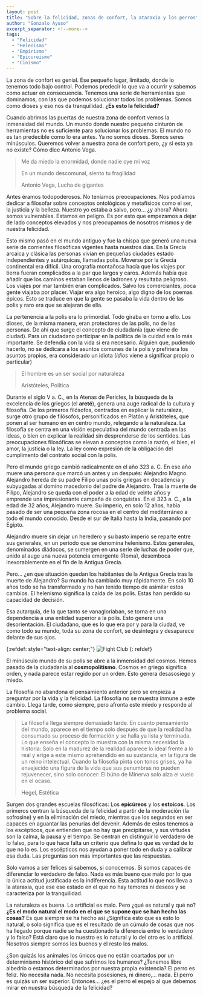 ```yaml
---
layout: post
title: "Sobre la felicidad, zonas de confort, la ataraxia y los perros"
author: "Gonzalo Ayuso"
excerpt_separator: <!--more-->
tags: 
  - "Felicidad"
  - "Helenismo"
  - "Empirismo"
  - "Epicureismo"
  - "Cinismo"
---
```

La zona de confort es genial. Ese pequeño lugar, limitado, donde lo tenemos todo bajo control. Podemos predecir lo que va a ocurrir y sabemos como actuar en consecuencia. Tenemos una serie de herramientas que dominamos, con las que podemos solucionar todos los problemas. Somos como dioses y eso nos da tranquilidad. **¿Es esto la felicidad?**
<!--more-->
Cuando abrimos las puertas de nuestra zona de confort vemos la inmensidad del mundo. Un mundo donde nuestro pequeño cinturón de herramientas no es suficiente para solucionar los problemas. El mundo no es tan predecible como lo era antes. Ya no somos dioses. Somos seres minúsculos. Queremos volver a nuestra zona de confort pero, ¿y si esta ya no existe? Cómo dice Antonio Vega.

> Me da miedo la enormidad, donde nadie oye mi voz 
> 
> En un mundo descomunal, siento tu fragilidad
> 
> Antonio Vega, Lucha de gigantes

Antes éramos todopoderosos. No teníamos preocupaciones. Nos podíamos dedicar a filosofar sobre conceptos ontológicos y metafísicos como el ser, la justicia y la belleza. Nuestro yo estaba a salvo, pero… ¿y ahora? Ahora somos vulnerables. Estamos en peligro. Es por esto que empezamos a dejar de lado conceptos elevados y nos preocupamos de nosotros mismos y de nuestra felicidad.

Esto mismo pasó en el mundo antiguo y fue la chispa que generó una nueva serie de corrientes filosóficas vigentes hasta nuestros días. En la Grecia arcaica y clásica las personas vivían en pequeñas ciudades estado independientes y autárquicas, llamadas polis. Moverse por la Grecia continental era difícil. Una orografía montañosa hacía que los viajes por tierra fueran complicados a la par que largos y caros. Además había que añadir que los caminos estaban llenos de ladrones y resultaba peligroso. Los viajes por mar también eran complicados. Salvo los comerciantes, poca gente viajaba por placer. Viajar era algo heroico, algo digno de los poemas épicos. Esto se traduce en que la gente se pasaba la vida dentro de las polis y raro era que se alejaran de ella. 

La pertenencia a la polis era lo primordial. Todo giraba en torno a ello. Los dioses, de la misma manera, eran protectores de las polis, no de las personas. De ahí que surge el concepto de ciudadanía (que viene de ciudad). Para un ciudadano participar en la política de la cuidad era lo más importante. Se defendía con la vida si era necesario. Alguien que, pudiendo hacerlo, no se dedicara a los asuntos comunes de la polis y prefiriera los asuntos propios, era considerado un idiota (*idios* viene a significar propio o particular)

> El hombre es un ser social por naturaleza
> 
> Aristóteles, Política
 
Durante el siglo V a. C., en la Atenas de Pericles, la búsqueda de la excelencia de los griegos (el **areté**), genera una auge radical de la cultura y filosofía. De los primeros filósofos, centrados en explicar la naturaleza, surge otro grupo de filósofos, personificados en Platón y Aristóteles, que ponen al ser humano en en centro mundo, relegando a la naturaleza. La filosofía se centra en una visión especulativa del mundo centrada en las ideas, o bien en explicar la realidad sin desprenderse de los sentidos. Las preocupaciones filosóficas se elevan a conceptos como la razón, el bien, el amor, la justicia o la ley. La ley como expresión de la obligación del cumplimento del contrato social con la polis.

Pero el mundo griego cambió radicalmente en el año 323 a. C. En ese año muere una persona que marcó un antes y un después: Alejandro Magno. Alejandro hereda de su padre Filipo unas polis griegas en decadencia y subyugadas al domino macedonio del padre de Alejandro. Tras la muerte de Filipo, Alejandro se queda con el poder a la edad de veinte años y emprende una impresionante campaña de conquistas. En el 323 a. C., a la edad de 32 años, Alejandro muere. Su imperio, en solo 12 años, había pasado de ser una pequeña zona rocosa en el centro del mediterráneo a todo el mundo conocido. Desde el sur de Italia hasta la India, pasando por Egipto.

Alejandro muere sin dejar un heredero y su basto imperio se reparte entre sus generales, en un periodo que se denomina helenismo. Estos generales, denominados diádocos, se sumergen en una serie de luchas de poder que, unido al auge una nueva potencia emergente (Roma), desemboca inexorablemente en el fin de la Antigua Grecia.

Pero… ¿en que situación quedan los habitantes de la Antigua Grecia tras la muerte de Alejandro? Su mundo ha cambiado muy rápidamente. En solo 10 años todo se ha transformado y no han tenido tiempo de asimilar estos cambios. El helenismo significa la caída de las polis. Estas han perdido su capacidad de decisión. 

Esa autarquía, de la que tanto se vanagloriaban, se torna en una dependencia a una entidad superior a la polis. Esto genera una desorientación. El ciudadano, que es lo que era por y para la ciudad, ve como todo su mundo, toda su zona de confort, se desintegra y desaparece delante de sus ojos.

{:refdef: style="text-align: center;"}
![Fight Club]({{site.baseurl}}/assets/5c8b2ead2000009e047057ff.gif)
{: refdef}

El minúsculo mundo de su polis se abre a la inmensidad del cosmos. Hemos pasado de la ciudadanía al **cosmopolitismo**. Cosmos en griego significa orden, y nada parece estar regido por un orden. Esto genera desasosiego y miedo. 

La filosofía no abandona el pensamiento anterior pero se empieza a preguntar por la vida y la felicidad. La filosofía no se muestra inmune a este cambio. Llega tarde, como siempre, pero afronta este miedo y responde al problema social.

> La filosofía llega siempre demasiado tarde. En cuanto pensamiento del mundo, aparece en el tiempo solo después de que la realidad ha consumado su proceso de formación y se halla ya lista y terminada. Lo que enseña el concepto lo muestra con la misma necesidad la historia: Solo en la madurez de la realidad aparece lo ideal frente a lo real y erige a este mismo aprehendido en su sustancia, en la figura de un reino intelectual. Cuando la filosofía pinta con tonos grises, ya ha envejecido una figura de la vida que sus penumbras no pueden rejuvenecer, sino solo conocer: El búho de Minerva solo alza el vuelo en el ocaso.
>
> Hegel, Estética 

Surgen dos grandes escuelas filosóficas: Los **epicúreos** y los **estoicos**. Los primeros centran la búsqueda de la felicidad a partir de la moderación (la sofrosine) y en la eliminación del miedo, mientras que los segundos en ser capaces en aguantar las penurias del devenir. Además de estos tenemos a los escépticos, que entienden que no hay que precipitarse, y sus virtudes son la calma, la pausa y el tiempo. Se centran en distinguir lo verdadero de lo falso, para lo que hace falta un criterio que defina lo que es verdad de lo que no lo es. Los escépticos nos ayudan a poner todo en duda y a calibrar esa duda. Las preguntas son más importantes que las respuestas. 

Solo vamos a ser felices si sabemos, si conocemos. Si somos capaces de diferenciar lo verdadero de falso. Nada es más bueno que malo por lo que la única actitud justificada es la indiferencia. Esta actitud lo que nos lleva a la ataraxia, que ese ese estado en el que no hay temores ni deseos y se caracteriza por la tranquilidad.

La naturaleza es buena. Lo artificial es malo. Pero ¿qué es natural y qué no? **¿Es el modo natural el modo en el que se supone que se han hecho las cosas?** Es que siempre se ha hecho así ¿Significa esto que es esto lo natural, o solo significa que es el resultado de un cúmulo de cosas que nos ha llegado porque nadie se ha cuestionado la diferencia entre lo verdadero y lo falso? Está claro que lo nuestro es lo natural y lo del otro es lo artificial. Nosotros siempre somos los buenos y el resto los malos.

¿Son quizás los animales los únicos que no están coartados por un determinismo histórico del que sufrimos los humanos? ¿Tenemos libre albedrío o estamos determinados por nuestra propia existencia? El perro es feliz. No necesita nada. No necesita posesiones, ni dinero,… nada. El perro es quizás un ser superior. Entonces… ¿es el perro el espejo al que debemos mirar en nuestra búsqueda de la felicidad?